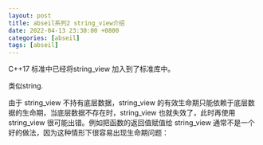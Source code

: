 ```yaml
---
layout: post
title: abseil系列2 string_view介绍
date: 2022-04-13 23:30:00 +0800
categories: [abseil]
tags: [abseil]
---
```


C++17 标准中已经将string_view 加入到了标准库中。

类似string.

由于 string_view 不持有底层数据，string_view 的有效生命期只能依赖于底层数据的生命期，当底层数据不存在时，string_view 也就失效了，此时再使用 string_view 很可能出错。例如把函数的返回值赋值给 string_view 通常不是一个好的做法，因为这种情形下很容易出现生命期问题：